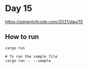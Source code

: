 # Day 15

https://adventofcode.com/2021/day/15

## How to run

```
cargo run

# To run the sample file
cargo run -- --sample
```
